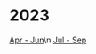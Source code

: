 # 2023
[Apr - Jun](https://github.com/pachaxodds/brag_document/blob/main/2023%20/Apr_Jun)\n
[Jul - Sep](https://github.com/pachaxodds/brag_document/blob/main/2023%20/Jul_Aug)
